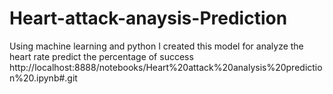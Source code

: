 # Heart-attack-anaysis-Prediction
Using machine learning and python I created this model for analyze the heart rate predict the percentage of success
 http://localhost:8888/notebooks/Heart%20attack%20analysis%20prediction%20.ipynb#.git 

